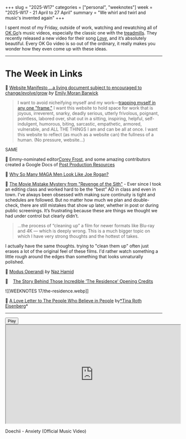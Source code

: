 +++
slug = "2025-W17"
categories = ["personal", "weeknotes"]
week = "2025-W17 - 21 April to 27 April"
summary = "We whirl and twirl and music's invented again"
+++

I spent most of my Friday, outside of work, watching and rewatching all of [OK Go](https://okgo.net/)’s music videos, especially the classic one with the [treadmills](https://www.youtube.com/watch?v=dTAAsCNK7RA). They recently released a new video for their song *[Love](https://www.youtube.com/watch?v=gz9BRl7DVSM)*, and it’s absolutely beautiful. Every OK Go video is so out of the ordinary, it really makes you wonder how they even come up with these ideas.

---

# The Week in Links

🔗 [Website Manifesto ...a living document subject to encouraged to change/evolve/grow](https://fromemily.com/website-manifesto/?ref=krabf.com) *by* [Emily Moran Barwick](https://fromemily.com/?ref=krabf.com)
> I want to avoid nicheifying myself and my work—[trapping myself in any one "frame."](https://fromemily.com/hi-im-terrified/#hi-im-existentially-angsty-as-fuck) I want this website to hold space for work that is joyous, irreverent, snarky, deadly serious, utterly frivolous, poignant, pointless, labored over, shat out in a sitting, inspiring, helpful, self-indulgent, humorous, biting, sarcastic, empathetic, armored, vulnerable, and ALL THE THINGS I am and can be all at once. I want this website to reflect (as much as a website can) the fullness of a human. (No pressure, website...)

SAME

🔗 Emmy-nominated editor[Corey Frost](https://coreyscottfrost.com/ref?ref=krabf), and some amazing contributors created a Google Docs of [Post Production Resources](https://docs.google.com/document/d/1JwC-vxZVjY3DaoqTMwSaElK6JBxsI7fcxgGp2zR4Sdw/edit?usp=sharing)

🔗 [Why So Many MAGA Men Look Like Joe Rogan?](https://www.bloomberg.com/features/2025-maga-man-style-history/?accessToken=eyJhbGciOiJIUzI1NiIsInR5cCI6IkpXVCJ9.eyJzb3VyY2UiOiJTdWJzY3JpYmVyR2lmdGVkQXJ0aWNsZSIsImlhdCI6MTc0NTM0NDQzNiwiZXhwIjoxNzQ1OTQ5MjM2LCJhcnRpY2xlSWQiOiJTVjRDMFlEV1gyUFMwMCIsImJjb25uZWN0SWQiOiI3MDQyN0U3REVGMkM0MDEzODNCNDUzRjAyNUE2NDc3NyJ9.Dz_Hi1MxGYvJ_qBc8Zo4A6QLZtNuodQ6CmKMogK4vgo&leadSource=uverify+wall)

🔗 [The Movie Mistake Mystery from "Revenge of the Sith"](https://fxrant.blogspot.com/2025/04/the-movie-mistake-mystery-from-revenge.html) -  Ever since I took an editing class and worked hard to be the “best” AD in class and even in town. I’ve always been obsessed with making sure continuity is tight and schedules are followed. But no matter how much we plan and double-check, there are still mistakes that show up later, whether in post or during public screenings. It’s frustrating because these are things we thought we had under control but clearly didn’t.
> ...the process of “cleaning up” a film for newer formats like Blu-ray and 4K — which is deeply wrong. This is a much bigger topic on which I have very strong thoughts and the hottest of takes.

I actually have the same thoughts. trying to "clean them up" often just erases a lot of the original feel of these films. I'd rather watch something a little rough around the edges than something that looks unnaturally polished.

🔗 [Modus Operandi](https://nazhamid.com/journal/modus-operandi/?ref=krabf.com) *by* [Naz Hamid](https://nazhamid.com/?ref=krabf.com)

🔗    [The Story Behind Those Incredible ‘The Residence’ Opening Credits](https://www.shondaland.com/shondaland-series/the-residence/the-story-behind-those-incredible-the-residence-opening-credits)

![[WEEKNOTES 17/the-residence.webp]]

🔗 [A Love Letter to The People Who Believe in People](https://creativemornings.com/blog/a-love-letter-to-the-people-who-believe-in-people/?ref=krabf.com) by[*Tina Roth Eisenberg](https://www.swiss-miss.com/?ref=krabf.com)*

---

<lite-youtube videoid="riCP9x31Kuk" style="background-image: url(&quot;https://i.ytimg.com/vi/riCP9x31Kuk/hqdefault.jpg&quot;);" class="lyt-activated"><button type="button" class="lty-playbtn"><span class="lyt-visually-hidden">Play</span></button><iframe width="560" height="315" title="Play" allow="accelerometer; autoplay; encrypted-media; gyroscope; picture-in-picture" allowfullscreen="" src="https://www.youtube-nocookie.com/embed/riCP9x31Kuk?autoplay"></iframe></lite-youtube>

Doechii - Anxiety (Official Music Video)